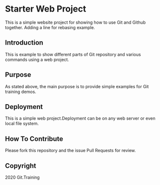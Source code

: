 # Starter Web Project

This is a simple website project for 
showing how to use Git and Github together. Adding a line for rebasing example.

## Introduction

This is example to show different parts of Git 
repository and various commands using a web project.

## Purpose

As stated above, the main purpose is to provide 
simple examples for Git training demos.

## Deployment

This is a simple web project.Deployment can be on 
any web server or even local file system.  

## How To Contribute

Please fork this repository and the issue Pull Requests for review.

## Copyright

2020 Git.Training
